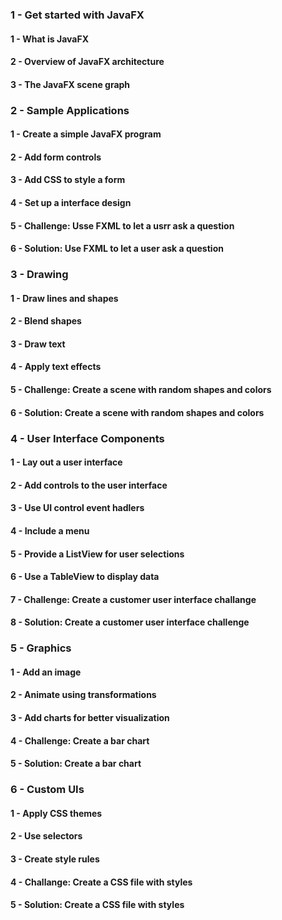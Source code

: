 ### 1 - Get started with JavaFX
#### 1 - What is JavaFX
#### 2 - Overview of JavaFX architecture
#### 3 - The JavaFX scene graph

### 2 - Sample Applications
#### 1 - Create a simple JavaFX program
#### 2 - Add form controls
#### 3 - Add CSS to style a form
#### 4 - Set up a interface design

#### 5 - Challenge: Usse FXML to let a usrr ask a question
#### 6 - Solution: Use FXML to let  a user ask a question

### 3 - Drawing
#### 1 - Draw lines and shapes
#### 2 - Blend shapes
#### 3 - Draw text
#### 4 - Apply text effects

#### 5 - Challenge: Create a scene with random shapes and colors
#### 6 - Solution: Create a scene with random shapes and colors

### 4 - User Interface Components
#### 1 - Lay out a user interface
#### 2 - Add controls to the user interface
#### 3 - Use UI control event hadlers
#### 4 - Include a menu
#### 5 - Provide a ListView for user selections
#### 6 - Use a TableView to display data
#### 7 - Challenge: Create a customer user interface challange
#### 8 - Solution: Create a customer user interface challenge

### 5 - Graphics
#### 1 - Add an image
#### 2 - Animate using transformations
#### 3 - Add charts for better visualization
#### 4 - Challenge: Create a bar chart
#### 5 - Solution: Create a bar chart

### 6 - Custom UIs
#### 1 - Apply CSS themes
#### 2 - Use selectors
#### 3 - Create style rules
#### 4 - Challange: Create a CSS file with styles
#### 5 - Solution: Create a CSS file with styles